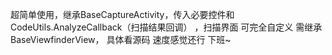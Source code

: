 超简单使用，继承BaseCaptureActivity，传入必要控件和 CodeUtils.AnalyzeCallback（扫描结果回调） ，扫描界面 可完全自定义 需继承BaseViewfinderView，
具体看源码 
速度感觉还行
下班~
